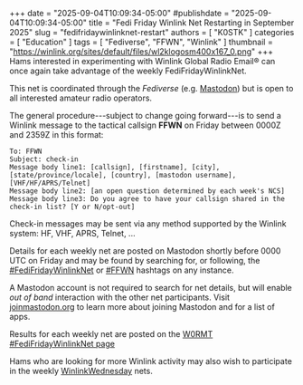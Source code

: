 +++
date = "2025-09-04T10:09:34-05:00"
#publishdate = "2025-09-04T10:09:34-05:00"
title = "Fedi Friday Winlink Net Restarting in September 2025"
slug = "fedifridaywinlinknet-restart"
authors = [ "K0STK" ]
categories = [ "Education" ]
tags = [ "Fediverse", "FFWN", "Winlink" ]
thumbnail = "https://winlink.org/sites/default/files/wl2klogosm400x167_0.png"
+++
Hams interested in experimenting with Winlink Global Radio Email&reg; can once
again take advantage of the weekly FediFridayWinlinkNet.
<!--more-->

This net is coordinated through the *Fediverse* (e.g. [Mastodon]) but is open
to all interested amateur radio operators.

The general procedure---subject to change going forward---is to send
a Winlink message to the tactical callsign **FFWN** on Friday between
0000Z and 2359Z in this format:

```
To: FFWN
Subject: check-in
Message body line1: [callsign], [firstname], [city],
[state/province/locale], [country], [mastodon username], [VHF/HF/APRS/Telnet]
Message body line2: [an open question determined by each week's NCS]
Message body line3: Do you agree to have your callsign shared in the check-in list? [Y or N/opt-out]
```
 Check-in messages may be sent via any method supported
by the Winlink system: HF, VHF, APRS, Telnet, ... 

Details for each weekly net are posted on Mastodon shortly before
0000 UTC on Friday and may be found by searching for, or following, the
[#FediFridayWinlinkNet] or [#FFWN] hashtags on any instance.

A Mastodon account is not required to search for net details, but will
enable *out of band* interaction with the other net participants. Visit
[joinmastodon.org] to learn more about joining Mastodon and for a list
of apps.

Results for each weekly net are posted on the
[W0RMT #FediFridayWinlinkNet page](https://w0rmt.net/ffwn/)

Hams who are looking for more Winlink activity may also wish to participate in
the weekly [WinlinkWednesday] nets.

[mastodon]: https://joinmastodon.org/
[joinmastodon.org]: https://joinmastodon.org/
[#FediFridayWinlinkNet]: https://mastodon.radio/tags/fedifridaywinlinknet
[#ffwn]: https://mastodon.radio/tags/ffwn
[winlinkwednesday]: http://winlinkwednesday.net/
